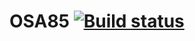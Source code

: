 # OSA85 [![Build status](https://ci.appveyor.com/api/projects/status/eklt0bavm41kq1ys?svg=true)](https://ci.appveyor.com/project/OSA85/aqa-2-1-api-ci)
